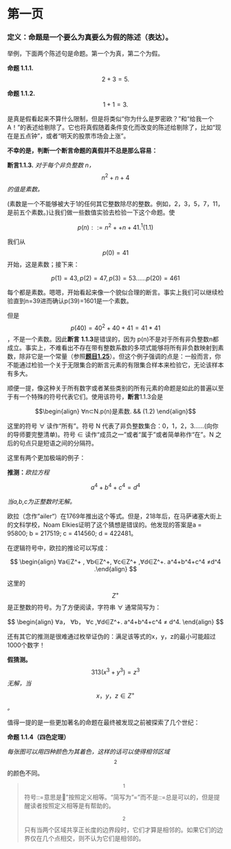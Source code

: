 # 第一页

### 定义：命题是一个要么为真要么为假的陈述（表达）。

举例，下面两个陈述句是命题。第一个为真，第二个为假。

**命题 1.1.1.** $$2 + 3 = 5.$$

**命题 1.1.2.** $$1+ 1 = 3.$$

是真是假看起来不算什么限制，但是将类似“你为什么是罗密欧？”和“给我一个A！”的表述给剔除了。它也将真假随着条件变化而改变的陈述给剔除了，比如“现在是五点钟”，或者“明天的股票市场会上涨”。

**不幸的是，判断一个断言命题的真假并不总是那么容易：**

**断言1.1.3.** _对于每个非负整数 n，_$$n^2+n+4$$_的值是素数。_

(素数是一个不能够被大于1的任何其它整数除尽的整数。例如，2，3，5，7，11，是前五个素数。)让我们做一些数值实验去检验一下这个命题。使

$$
p(n)::=n^2++n+41.^1 (1.1)
$$

我们从 $$p(0)=41$$ 开始，这是素数；接下来：

$$
p(1)=43,p(2)=47,p(3)=53......p(20)=461
$$

每个都是素数。嗯嗯，开始看起来像一个貌似合理的断言。事实上我们可以继续检验直到n=39进而确认p(39)=1601是一个素数。

但是 $$p(40)=40^2+40+41=41*41$$，不是一个素数。因此**断言** **1.1.3**是错误的，因为 p(n)不是对于所有非负整数n都成立。事实上，不难看出不存在带有整数系数的多项式能够将所有非负数映射到素数，除非它是一个常量（参照[**题目1.25**](https://finit-xu.gitbook.io/msc20180606/proofs/1-what-is-a-proof/problems-for-section-1.1)）。但这个例子强调的点是：一般而言，你不能通过检验一个关于无限集合的断言元素的有限集合样本来检验它，无论该样本有多大。

顺便一提，像这种关于所有数字或者某些类别的所有元素的命题是如此的普遍以至于有一个特殊的符号代表它们。使用该符号，**断言**1.1.3会是

$$\begin{align} ∀n⊂N.p(n)是素数. && (1.2) \end{align}$$

这里的符号 ∀ 读作“所有”。符号 N 代表了非负整数集合：0，1，2，3......(向你的导师要完整清单)。符号 ∈ 读作“成员之一”或者“属于”或者简单称作“在”。N 之后的句点只是短语之间的分隔符。

这里有两个更加极端的例子：

**推测：**_欧拉方程_

$$
a^4+b^4+c^4=d^4
$$

_当a,b,c为正整数时无解。_

欧拉（念作”ailer“）在1769年推出这个等式。但是，218年后，在马萨诸塞大街上的文科学校，Noam Elkies证明了这个猜想是错误的。他发现的答案是a = 95800; b = 217519; c = 414560; d = 422481。

在逻辑符号中，欧拉的推论可以写成：

$$
\begin{align} ∀a∈Z^+ , ∀b∈Z^+, ∀c∈Z^+ ,∀d∈Z^+. a^4+b^4+c^4 ≠d^4 .\end{align}
$$

这里的$$Z^+$$是正整数的符号。为了方便阅读，字符串 ∀ 通常简写为：

$$
\begin{align} ∀a， ∀b， ∀c ,∀d∈Z^+. a^4+b^4+c^4 ≠ d^4. \end{align}
$$

还有其它的推测是很难通过枚举证伪的：满足该等式的x，y，z的最小可能超过1000个数字！

**假猜测。**$$313(x^3+y^3)=z^3$$ _无解，当_ $$x，y，z∈Z^+$$ _。_

值得一提的是一些更加著名的命题在最终被发现之前被探索了几个世纪：

**命题 1.1.4（四色定理）**

_每张图可以用四种颜色为其着色，这样的话可以使得相邻区域_$$^2$$的颜色不同。

> $$^1$$ 符号::=意思是”按照定义相等。“简写为”=”而不是::=总是可以的，但是提醒读者按照定义相等是有帮助的。
>
> $$^2$$ 只有当两个区域共享正长度的边界段时，它们才算是相邻的。如果它们的边界仅在几个点相交，则不认为它们是相邻的。
